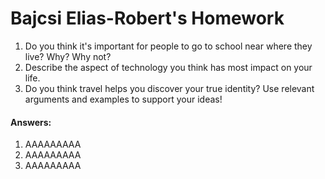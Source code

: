 <h1>Bajcsi Elias-Robert's Homework</h1>

<ol>
  <li>Do you think it's important for people to go to school near where they live? Why? Why not?</li>
  <li>Describe the aspect of technology you think has  most impact on your life.</li>
  <li>Do you think travel helps you discover your true identity? Use relevant arguments and examples to support your ideas!</li>
</ol>

<h4>Answers:</h4>

<ol>
  <li>AAAAAAAAA</li>
  <li>AAAAAAAAA</li>
  <li>AAAAAAAAA</li>
</ol>

